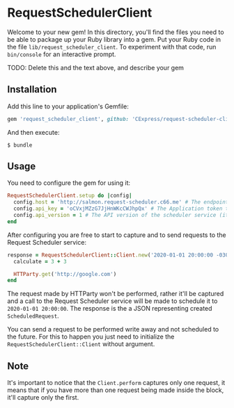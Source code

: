 # RequestSchedulerClient

Welcome to your new gem! In this directory, you'll find the files you need to be able to package up your Ruby library into a gem. Put your Ruby code in the file `lib/request_scheduler_client`. To experiment with that code, run `bin/console` for an interactive prompt.

TODO: Delete this and the text above, and describe your gem

## Installation

Add this line to your application's Gemfile:

```ruby
gem 'request_scheduler_client', github: 'CExpress/request-scheduler-client'
```

And then execute:

    $ bundle

## Usage

You need to configure the gem for using it:

```ruby
RequestSchedulerClient.setup do |config|
  config.host = 'http://salmon.request-scheduler.c66.me' # The endpoint where the Request Scheduler service is running. (This is the production)
  config.api_key = 'oCVxjMZzG7JjHnWKcCWJhpQx' # The Application token to access the scheduler service (you need to create an Application to access it in the scheduler service backend)
  config.api_version = 1 # The API version of the scheduler service (it is currently 1)
end
```

After configuring you are free to start to capture and to send requests to the Request Scheduler service:

```ruby
response = RequestSchedulerClient::Client.new('2020-01-01 20:00:00 -0300').perform do
  calculate = 3 + 3

  HTTParty.get('http://google.com')
end
```

The request made by HTTParty won't be performed, rather it'll be captured and a call to the Request Scheduler service will be made to schedule it to `2020-01-01 20:00:00`. The response is the a JSON representing created `ScheduledRequest`.

You can send a request to be performed write away and not scheduled to the future. For this to happen you just need to initialize the `RequestSchedulerClient::Client` without argument.

## Note

It's important to notice that the `Client.perform` captures only one request, it means that if you have more than one request being made inside the block, it'll capture only the first.

